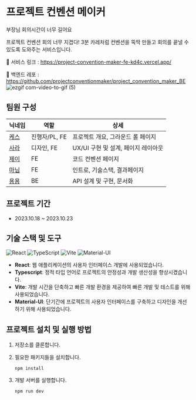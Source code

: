 # **프로젝트 컨벤션 메이커**

부장님 회의시간이 너무 길어요

프로젝트 컨벤션 회의 너무 지겹다!
3분 카레처럼 컨벤션을 뚝딱 만들고 회의를 끝낼 수 있도록 도와주는 서비스입니다.

🔗 서비스 링크 : https://project-convention-maker-fe-kd4c.vercel.app/

🔗 백엔드 레포 : https://github.com/projectconventionmaker/project_convention_maker_BE
![ezgif com-video-to-gif (5)](https://github.com/projectconventionmaker/project_convention_maker_FE/assets/75254185/f3497d45-52c8-417c-a0f5-cedf53ac41b2)

## **팀원 구성**
| 닉네임 | 역할 | 상세 
| --- | --- | --- 
| [케스](https://github.com/kes-knows-nothing) | 진행자/PL, FE | 프로젝트 개요, 그라운드 롤 페이지
| [사라](https://github.com/sasha1107) | 디자인, FE |  UX/UI 구현 및 설계, 페이지 레이아웃
| [제이](https://github.com/Jxxunnn) | FE | 코드 컨벤션 페이지
| [마님](https://github.com/a-honey) | FE | 인트로, 기술스택, 결과페이지
| [용용](https://github.com/dragonappear) | BE | API 설계 및 구현, 문서화

## **프로젝트 기간**
- 2023.10.18 ~ 2023.10.23

## **기술 스택 및 도구**
![React](https://img.shields.io/badge/-React-61DAFB?style=for-the-badge&logo=react&logoColor=ffffff)
![TypeScript](https://img.shields.io/badge/-TypeScript-3178C6?style=for-the-badge&logo=typescript&logoColor=ffffff)
![Vite](https://img.shields.io/badge/-Vite-646CFF?style=for-the-badge&logo=vite&logoColor=ffffff)
![Material-UI](https://img.shields.io/badge/-Material--UI-0081CB?style=for-the-badge&logo=material-ui&logoColor=ffffff)

- **React**: 웹 애플리케이션의 사용자 인터페이스 개발에 사용되었습니다.
- **Typescript**: 정적 타입 언어로 프로젝트의 안정성과 개발 생산성을 향상시켰습니다.
- **Vite**: 개발 시간을 단축하고 빠른 개발 환경을 제공하여 빠른 개발 및 테스트를 위해 사용되었습니다.
- **Material-UI**: 단기간에 프로젝트의 사용자 인터페이스를 구축하고 디자인을 개선하기 위해 사용되었습니다.

## 프로젝트 설치 및 실행 방법
1. 저장소를 클론합니다.
2. 필요한 패키지들을 설치합니다.
   ```shell
   npm install
   ```
3. 개발 서버를 실행합니다.

   ```
   npm run dev
   ```



